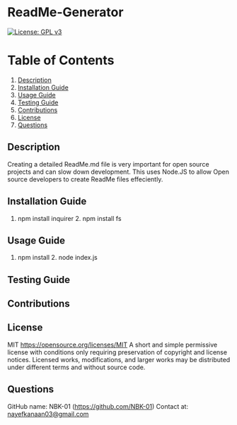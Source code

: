 # ReadMe-Generator
[![License: GPL v3](https://img.shields.io/badge/License-MIT-orange)](https://www.gnu.org/licenses/gpl-3.0)
# Table of Contents
1. [Description](#description)
2. [Installation Guide](#install)
3. [Usage Guide](#usage)
4. [Testing Guide](#test)
5. [Contributions](#contribution)
6. [License](#license)
7. [Questions](#questions)
## Description <a name="description"></a>
Creating a detailed ReadMe.md file is very important for open source projects and can slow down development. This uses Node.JS to allow Open source developers to create ReadMe files effeciently.
## Installation Guide <a name="install"></a>
1. npm install inquirer 2. npm install fs
## Usage Guide <a name="usage"></a>
1. npm install 2. node index.js
## Testing Guide <a name="test"></a>

## Contributions <a name="contribution"></a>

## License <a name="license"></a>
MIT https://opensource.org/licenses/MIT
A short and simple permissive license with conditions only requiring preservation of copyright and license notices. Licensed works, modifications, and larger works may be distributed under different terms and without source code.
## Questions <a name="questions"></a>
GitHub name: NBK-01
(https://github.com/NBK-01)
Contact at: nayefkanaan03@gmail.com